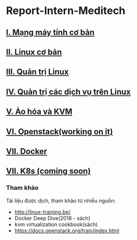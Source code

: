# Report-Intern-Meditech

## [I. Mạng máy tính cơ bản](./Network-Fun/)
## [II. Linux cơ bản](./Linux-Basic/)
## [III. Quản trị Linux](./Linux-Admin/)
## [IV. Quản trị các dịch vụ trên Linux](./Linux-Service/)
## [V. Ảo hóa và KVM](./KVM/)
## [VI. Openstack(working on it)](https://github.com/lamth/note-openstack/)
## [VII. Docker](https://github.com/lamth/ghichep-docker)
## [VII. K8s (coming soon)](./README.md)






### Tham khảo
Tài liệu được dịch, tham khảo từ nhiều nguồn:
- http://linux-training.be/
- Docker Deep Dive(2018 - sách)
- kvm virtualization cookbook(sách)
- https://docs.openstack.org/train/index.html
